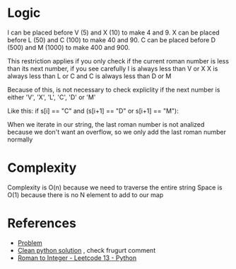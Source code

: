 # Logic

I can be placed before V (5) and X (10) to make 4 and 9. 
X can be placed before L (50) and C (100) to make 40 and 90. 
C can be placed before D (500) and M (1000) to make 400 and 900.

This restriction applies if you only check if the current roman number is
less than its next number, if you see carefully I is always less than V or X
X is always less than L or C and C is always less than D or M

Because of this, is not necessary to check expliclity if the next number is either
'V', 'X', 'L', 'C', 'D' or 'M'

Like this:
    if s[i] == "C" and (s[i+1] == "D" or s[i+1] == "M"):

When we iterate in our string, the last roman number is not analized because we don't
want an overflow, so we only add the last roman number normally

# Complexity
Complexity is O(n) because we need to traverse the entire string
Space is O(1) because there is no N element to add to our map

# References

- [Problem](https://leetcode.com/problems/roman-to-integer/description/)
- [Clean python solution](https://leetcode.com/problems/roman-to-integer/solutions/264743/clean-python-beats-99-78/) , check frugurt comment
- [Roman to Integer - Leetcode 13 - Python](https://www.youtube.com/watch?v=3jdxYj3DD98)
